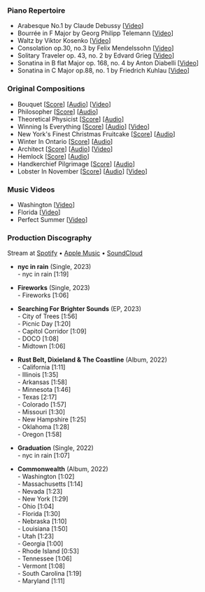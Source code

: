 ---
---

### Piano Repertoire

- Arabesque No.1 by Claude Debussy [<a href="https://www.youtube.com/watch?v=klX6rMRBZgA&ab_channel=BostonLobster" target="_blank">Video</a>]
- Bourrée in F Major by Georg Philipp Telemann [<a href="https://www.youtube.com/watch?v=0rdIbREJi2g&ab_channel=BostonLobster" target="_blank">Video</a>]
- Waltz by Viktor Kosenko [<a href="https://www.youtube.com/watch?v=0IMaX3coL5g&ab_channel=BostonLobster" target="_blank">Video</a>]
- Consolation op.30, no.3 by Felix Mendelssohn [<a href="https://www.youtube.com/watch?v=j2MC4k0dUOM&ab_channel=BostonLobster" target="_blank">Video</a>]
- Solitary Traveler op. 43, no. 2 by Edvard Grieg [<a href="https://www.youtube.com/watch?v=dYkF7TN5nGE&ab_channel=BostonLobster" target="_blank">Video</a>]
- Sonatina in B flat Major op. 168, no. 4 by Anton Diabelli [<a href="https://www.youtube.com/watch?v=8EtvbvRzL9E&ab_channel=BostonLobster" target="_blank">Video</a>]
- Sonatina in C Major op.88, no. 1 by Friedrich Kuhlau [<a href="https://www.youtube.com/watch?v=qkKXUaOhxUI&ab_channel=BostonLobster" target="_blank">Video</a>]

### Original Compositions

- Bouquet [<a href="/assets/bouquet.pdf" target="_blank">Score</a>] [<a href="https://www.youtube.com/watch?v=aPqIYhZUp4M&ab_channel=BianLee" target="_blank">Audio</a>] [<a href="https://www.youtube.com/watch?v=kDC-_s00ph4" target="_blank">Video</a>]
- Philosopher [<a href="/assets/philosopher.pdf" target="_blank">Score</a>] [<a href="https://www.youtube.com/watch?v=naxu1ypYGdM&ab_channel=BianLee" target="_blank">Audio</a>]
- Theoretical Physicist [<a href="/assets/theoretical_physicist.pdf" target="_blank">Score</a>] <a href="https://www.youtube.com/watch?v=zcobX3fJXD4&ab_channel=BianLee" target="_blank">[Audio]</a>
- Winning Is Everything [<a href="/assets/winning_is_everything.pdf" target="_blank">Score</a>] [<a href="https://www.youtube.com/watch?v=7DI-XyZmPEo&ab_channel=BianLee" target="_blank">Audio</a>] [<a href="https://www.youtube.com/watch?v=72CBy5geItQ&ab_channel=BianLee" target="_blank">Video</a>]
- New York's Finest Christmas Fruitcake [<a href="/assets/new_yorks_finest_christmas_fruitcake.pdf" target="_blank">Score</a>] [<a href="https://www.youtube.com/watch?v=FUMZDTx2zDk&ab_channel=BianLee" target="_blank">Audio</a>]
- Winter In Ontario [<a href="/assets/winter_in_ontario.pdf" target="_blank">Score</a>] [<a href="https://www.youtube.com/watch?v=V3JkChJJdH8&ab_channel=BianLee" target="_blank">Audio</a>]
- Architect [<a href="/assets/architect.pdf" target="_blank">Score</a>] [<a href="https://www.youtube.com/watch?v=P3RHf7foOj4&ab_channel=BianLee" target="_blank">Audio</a>] [<a href="https://www.youtube.com/watch?v=48-mFN2U7z0&ab_channel=BianLee" target="_blank">Video</a>]
- Hemlock [<a href="/assets/hemlock.pdf" target="_blank">Score</a>] [<a href="https://www.youtube.com/watch?v=npQkSExThjM&ab_channel=BianLee" target="_blank">Audio</a>]
- Handkerchief Pilgrimage [<a href="/assets/handkerchief_pilgrimage.pdf" target="_blank">Score</a>] [<a href="https://www.youtube.com/watch?v=SYn19jmQt5Q&ab_channel=BianLee" target="_blank">Audio</a>]
- Lobster In November [<a href="/assets/lobster_in_november.pdf" target="_blank">Score</a>] [<a href="https://www.youtube.com/watch?v=QN3W2AmGs8w&ab_channel=BianLee" target="_blank">Audio</a>] [<a href="https://www.youtube.com/watch?v=zA_INFJ1EUg&ab_channel=BianLee" target="_blank">Video</a>]

### Music Videos

- Washington [<a href="https://www.youtube.com/watch?v=vJB1MX6Ioyk&ab_channel=BianLee" target="_blank">Video</a>]
- Florida [<a href="https://www.youtube.com/watch?v=8U6QMSYbaNQ&ab_channel=BianLee" target="_blank">Video</a>]
- Perfect Summer [<a href="https://www.youtube.com/watch?v=ReYQfJl1I0U&ab_channel=BostonLobster" target="_blank">Video</a>]

### Production Discography

Stream at <a href="https://open.spotify.com/artist/5QHoUe5kwjvOfjfHrbVTBY?si=KmTQAT-ASdKAGmSUmwFvSw" target="_blank">Spotify</a> • <a href="https://music.apple.com/us/artist/bian-lee/1612288413" target="_blank">Apple Music</a> • <a href="https://soundcloud.com/bianlee" target="_blank">SoundCloud</a>

- <b>nyc in rain</b> (Single, 2023)
  <br/> - nyc in rain [1:19]

- <b>Fireworks</b> (Single, 2023)
  <br/> - Fireworks [1:06]

- <b>Searching For Brighter Sounds</b> (EP, 2023)
  <br/> - City of Trees [1:56]
  <br/> - Picnic Day [1:20]
  <br/> - Capitol Corridor [1:09]
  <br/> - DOCO [1:08]
  <br/> - Midtown [1:06]

- <b>Rust Belt, Dixieland & The Coastline</b> (Album, 2022)
  <br/> - California [1:11]
  <br/> - Illinois [1:35]
  <br/> - Arkansas [1:58]
  <br/> - Minnesota [1:46]
  <br/> - Texas [2:17]
  <br/> - Colorado [1:57]
  <br/> - Missouri [1:30]
  <br/> - New Hampshire [1:25]
  <br/> - Oklahoma [1:28]
  <br/> - Oregon [1:58]

- <b>Graduation</b> (Single, 2022)
  <br/> - nyc in rain [1:07]

- <b>Commonwealth</b> (Album, 2022)
  <br/> - Washington [1:02]
  <br/> - Massachusetts [1:14]
  <br/> - Nevada [1:23]
  <br/> - New York [1:29]
  <br/> - Ohio [1:04]
  <br/> - Florida [1:30]
  <br/> - Nebraska [1:10]
  <br/> - Louisiana [1:50]
  <br/> - Utah [1:23]
  <br/> - Georgia [1:00]
  <br/> - Rhode Island [0:53]
  <br/> - Tennessee [1:06]
  <br/> - Vermont [1:08]
  <br/> - South Carolina [1:19]
  <br/> - Maryland [1:11]
